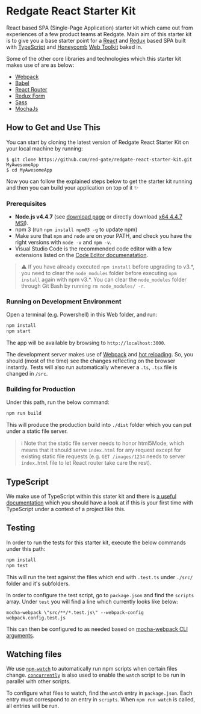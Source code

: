 # Redgate React Starter Kit

React based SPA (Single-Page Application) starter kit which came out from experiences of a few product teams at Redgate. Main aim of this starter kit is to give you a base starter point for a [React](https://github.com/facebook/react) and [Redux](http://redux.js.org/) based SPA built with [TypeScript](https://www.typescriptlang.org/) and [Honeycomb](http://honeycomb.red-gate.com/) [Web Toolkit](http://honeycomb.red-gate.com/toolkit/) baked in.

Some of the other core libraries and technologies which this starter kit makes use of are as below:

 - [Webpack](https://webpack.github.io/)
 - [Babel](https://babeljs.io/)
 - [React Router](https://github.com/reactjs/react-router)
 - [Redux Form](http://redux-form.com/)
 - [Sass](http://sass-lang.com/)
 - [MochaJs](https://mochajs.org/)

## How to Get and Use This

You can start by cloning the latest version of Redgate React Starter Kit on your local machine by running:

```
$ git clone https://github.com/red-gate/redgate-react-starter-kit.git MyAwesomeApp
$ cd MyAwesomeApp
```

Now you can follow the explained steps below to get the starter kit running and then you can build your application on top of it :sparkles:

### Prerequisites

 - **Node.js v4.4.7** (see [download page](https://nodejs.org/en/download/) or directly download [x64 4.4.7 MSI](https://nodejs.org/dist/v4.4.7/node-v4.4.7-x64.msi)).
 - npm 3 (run `npm install npm@3 -g` to update npm)
 - Make sure that `npm` and `node` are on your PATH, and check you have the right versions with `node -v` and `npm -v`.
 - Visual Studio Code is the recommended code editor with a few extensions listed on the [Code Editor documenatation](./.docs/code-editor.md).

> :warning: If you have already executed `npm install` before upgrading to v3.\*, you need to clear the `node_modules` folder before executing `npm install` again with npm v3.\*. You can clear the `node_modules` folder through Git Bash by running `rm node_modules/ -r`.

### Running on Development Environment

Open a terminal (e.g. Powershell) in this Web folder, and run:

```bash
npm install
npm start
```
The app will be available by browsing to `http://localhost:3000`.

The development server makes use of [Webpack](https://webpack.github.io/) and [hot reloading](https://github.com/webpack/docs/wiki/hot-module-replacement-with-webpack). So, you should (most of the time) see the changes reflecting on the browser instantly. Tests will also run automatically whenever a `.ts`, `.tsx` file is changed in `/src`. 

### Building for Production

Under this path, run the below command:

```bash
npm run build
```

This will produce the production build into `./dist` folder which you can put under a static file server.

> :information_source: Note that the static file server needs to honor html5Mode, which means that it should serve `index.html` for any request except for existing static file requests (e.g. `GET /images/1234` needs to server `index.html` file to let React router take care the rest).

## TypeScript

We make use of TypeScript within this stater kit and there is [a useful documentation](./.docs/typescript.md) which you should have a look at if this is your first time with TypeScript under a context of a project like this.

## Testing

In order to run the tests for this starter kit, execute the below commands under this path:

```bash
npm install
npm test
```

This will run the test against the files which end with `.test.ts` under `./src/` folder and it's subfolders.

In order to configure the test script, go to `package.json` and find the `scripts` array. Under `test` you will find a line which currently looks like below:

```
mocha-webpack \"src/**/*.test.js\" --webpack-config webpack.config.test.js
```

This can then be configured to as needed based on [mocha-webpack CLI arguments](https://github.com/zinserjan/mocha-webpack/blob/master/docs/installation/cli-usage.md).

## Watching files

We use [`npm-watch`](https://github.com/grncdr/npm-watch) to automatically run npm scripts when certain files change. [`concurrently`](`https://www.npmjs.com/package/concurrently`) is also used to enable the `watch` script to be run in parallel with other scripts.

To configure what files to watch, find the `watch` entry in `package.json`. Each entry must correspond to an entry in `scripts`. When `npm run watch` is called, all entries will be run.
